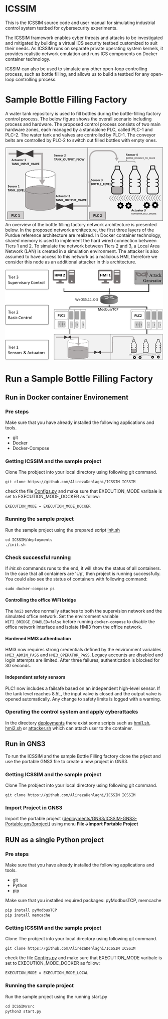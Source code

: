 
# ICSSIM
This is the ICSSIM source code and user manual for simulating industrial control system testbed for cybersecurity experiments.

The ICSSIM framework enables cyber threats and attacks to be investigated and mitigated by building a virtual ICS security testbed customized to suit their needs. As ICSSIM runs on separate private operating system kernels, it provides realistic network emulation and runs ICS components on Docker container technology. 

ICSSIM can also be used to simulate any other open-loop controlling process, such as bottle filling, and allows us to build a testbed for any open-loop controlling process.

# Sample Bottle Filling Factory
A water tank repository is used to fill bottles during the bottle-filling factory control process. The below figure shows the overall scenario including process and hardware. The proposed control process consists of two main hardware zones, each managed by a standalone PLC, called PLC-1 and PLC-2. The water tank and valves are controlled by PLC-1. The conveyor belts are controlled by PLC-2 to switch out filled bottles with empty ones.

![The Sample bottle filling factory](Images/physical_process.png)
An overview of the bottle filling factory network architecture is presented below. In the proposed network architecture, the first three layers of the Purdue reference architecture are realized. In Docker container technology, shared memory is used to implement the hard wired connection between Tiers 1 and 2. To simulate the network between Tiers 2 and 3, a Local Area Network (LAN) is created in a simulation environment. The attacker is also assumed to have access to this network as a malicious HMI, therefore we consider this node as an additional attacker in this architecture.


![Network architecture for the sample bottle filling plant](Images/sample_architecture.png)

# Run a Sample Bottle Filling Factory

## Run in Docker container Environement

### Pre steps
Make sure that you have already installed the following applications and tools. 

* git
* Docker
* Docker-Compose

### Getting ICSSIM and the sample project
Clone The probject into your local directory using following git command.
```
git clone https://github.com/AlirezaDehlaghi/ICSSIM ICSSIM
```

check the file [Configs.py](src/Configs.py) and make sure that EXECUTION_MODE varibale is set to EXECUTION_MODE_DOCKER as follow:
```
EXECUTION_MODE = EXECUTION_MODE_DOCKER
```

### Running the sample project 
Run the sample project using the prepared script 
[init.sh](deployments/init.sh)
```
cd ICSSIM/deployments
./init.sh
```
### Check successful running
If *init.sh* commands runs to the end, it will show the status of all containers. In the case that all containers are 'Up', then project is running successfully.
You could also see the status of containers with following command:
```
sudo docker-compose ps
```
#### Controlling the office WiFi bridge
The `hmi3` service normally attaches to both the supervision network and the
simulated office network. Set the environment variable
`WIFI_BRIDGE_ENABLED=false` before running `docker-compose` to disable the
office network interface and isolate HMI3 from the office network.

#### Hardened HMI3 authentication
HMI3 now requires strong credentials defined by the environment variables
`HMI3_ADMIN_PASS` and `HMI3_OPERATOR_PASS`. Legacy accounts are disabled and
login attempts are limited. After three failures, authentication is blocked for
30 seconds.

#### Independent safety sensors
PLC1 now includes a failsafe based on an independent high-level sensor. If the
tank level reaches 8.5L, the input valve is closed and the output valve is
opened automatically. Any change to safety limits is logged with a warning.

### Operating the control system and apply cyberattacks
In the directory [deployments](deployments/) there exist some scripts such as [hmi1.sh](deployments/hmi1.sh), [hmi2.sh](deployments/hmi2.sh) or [attacker.sh](deployments/attacker.sh) which can attach user to the container.

## Run in GNS3
To run the ICSSIM and the sample Bottle Filling factory clone the prject and use the portable GNS3 file to create a new project in GNS3.

### Getting ICSSIM and the sample project
Clone The probject into your local directory using following git command.
```
git clone https://github.com/AlirezaDehlaghi/ICSSIM ICSSIM
```

### Import Project in GNS3
Import the portable project ([deployments/GNS3/ICSSIM-GNS3-Portable.gns3project](deployments/GNS3/ICSSIM-GNS3-Portable.gns3project)) using menu **File->Import Portable Project**

## RUN as a single Python project

### Pre steps
Make sure that you have already installed the following applications and tools. 

* git
* Python
* pip

Make sure that you installed required packages: pyModbusTCP, memcache
```
pip install pyModbusTCP
pip install memcache

```


### Getting ICSSIM and the sample project
Clone The probject into your local directory using following git command.
```
git clone https://github.com/AlirezaDehlaghi/ICSSIM ICSSIM
```

check the file [Configs.py](src/Configs.py) and make sure that EXECUTION_MODE varibale is set to EXECUTION_MODE_DOCKER as follow:
```
EXECUTION_MODE = EXECUTION_MODE_LOCAL
```

### Running the sample project 
Run the sample project using the running start.py
```
cd ICSSIM/src
python3 start.py
```
